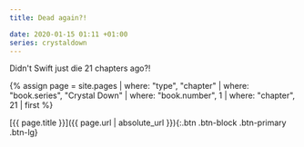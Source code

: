 ```yaml
---
title: Dead again?!

date: 2020-01-15 01:11 +01:00
series: crystaldown
---
```

Didn't Swift just die 21 chapters ago?!

{% assign page = site.pages
  | where: "type", "chapter"
  | where: "book.series", "Crystal Down"
  | where: "book.number", 1
  | where: "chapter", 21
  | first %}

[{{ page.title }}]({{ page.url | absolute_url }}){:.btn .btn-block .btn-primary .btn-lg}
<!--more-->
